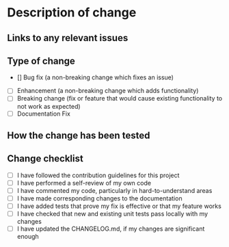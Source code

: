 # Description of change

<!-- Please write a summary of your changes and why you made them. -->

## Links to any relevant issues

<!-- Be sure to reference any related issues by adding `fixes #issue_number`. -->

## Type of change

<!-- Choose a type of change from the list below -->

- [] Bug fix (a non-breaking change which fixes an issue)
- [ ] Enhancement (a non-breaking change which adds functionality)
- [ ] Breaking change (fix or feature that would cause existing functionality to not work as expected)
- [ ] Documentation Fix

## How the change has been tested

<!-- Describe the tests that you ran to verify your changes. -->

<!-- Make sure to provide instructions for the maintainer as well as any relevant configurations. -->

## Change checklist

<!-- Tick the boxes that are relevant to your changes, and delete any items that are not. -->

- [ ] I have followed the contribution guidelines for this project
- [ ] I have performed a self-review of my own code
- [ ] I have commented my code, particularly in hard-to-understand areas
- [ ] I have made corresponding changes to the documentation
- [ ] I have added tests that prove my fix is effective or that my feature works
- [ ] I have checked that new and existing unit tests pass locally with my changes
- [ ] I have updated the CHANGELOG.md, if my changes are significant enough
